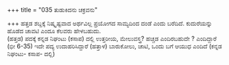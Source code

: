 +++
title = "035 ತುಡುಕಿದನು ಚಕ್ರವನು"

+++
ಹತ್ತಡ ಶಬ್ದಕ್ಕೆ ನಿಷ್ಕೃಷ್ಟವಾದ ಅರ್ಥವಿಲ್ಲ ಪ್ರಯೋಗದ ಸಾಮ್ಯದಿಂದ ದಂಡೆ ಎಂದು ಬರೆದಿದೆ. ಕುದುರೆಯನ್ನು ಹೊಡೆದ ಚಾವಟಿ ಎಂದೂ ಕೆಲವರು ಹೇಳಬಹುದು.  
(ಹತ್ತಡ) ಪದಕ್ಕೆ ಕನ್ನಡ ನಿಘಂಟು (ಕಸಾಪ) ದಲ್ಲಿ ಉತ್ತರೀಯ, ಮೇಲುವಸ್ತ್ರ? ಹಚ್ಚಡ ಎಂದಿರಬಹುದೇ ? ಎಂದಿದ್ದಾರೆ (ಭೀ 6-35) ಇದೇ ಪದ್ಯ ಉದಾಹರಿಸಿದ್ದಾರೆ (ಹತ್ತಾಳ) ಬಾರುಕೋಲು, ಚಾಟಿ, ಒಂದು ಬಗೆ ಆಯುಧ ಎಂದಿದೆ (ಕನ್ನಡ ನಿಘಂಟು- ಕಸಾಪ- ದಲ್ಲಿ)